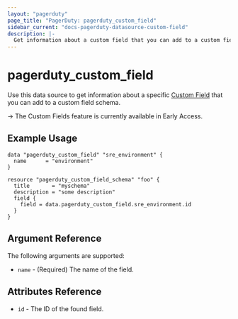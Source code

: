 ```yaml
---
layout: "pagerduty"
page_title: "PagerDuty: pagerduty_custom_field"
sidebar_current: "docs-pagerduty-datasource-custom-field"
description: |-
  Get information about a custom field that you can add to a custom field schema.
---
```


# pagerduty\_custom\_field

Use this data source to get information about a specific [Custom Field](https://support.pagerduty.com/docs/custom-fields) that you can add to a custom field schema.

-> The Custom Fields feature is currently available in Early Access.

## Example Usage

```hcl
data "pagerduty_custom_field" "sre_environment" {
  name      = "environment"
}

resource "pagerduty_custom_field_schema" "foo" {
  title       = "myschema"
  description = "some description"
  field {
    field = data.pagerduty_custom_field.sre_environment.id
  }
}
```

## Argument Reference

The following arguments are supported:

* `name` - (Required) The name of the field.

## Attributes Reference

* `id` - The ID of the found field.
